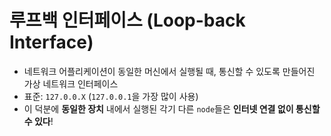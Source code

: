 # 루프백 인터페이스 (Loop-back Interface)
- 네트워크 어플리케이션이 동일한 머신에서 실행될 때, 통신할 수 있도록 만들어진 가상 네트워크 인터페이스
- 표준: `127.0.0.X` (`127.0.0.1`을 가장 많이 사용)
- 이 덕분에 **동일한 장치** 내에서 실행된 각기 다른 `node`들은 **인터넷 연결 없이 통신할 수 있다**!
